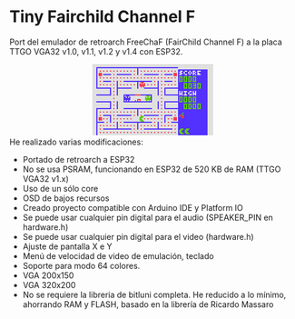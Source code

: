 
# Tiny Fairchild Channel F
Port del emulador de retroarch FreeChaF (FairChild Channel F) a la placa TTGO VGA32 v1.0, v1.1, v1.2 y v1.4 con ESP32.
<br>
<center><img src='https://raw.githubusercontent.com/rpsubc8/ESP32TinyFairChild/main/preview/pacman.gif'></center>
He realizado varias modificaciones:
<ul>
 <li>Portado de retroarch a ESP32</li>
 <li>No se usa PSRAM, funcionando en ESP32 de 520 KB de RAM (TTGO VGA32 v1.x)</li> 
 <li>Uso de un sólo core</li>
 <li>OSD de bajos recursos</li>
 <li>Creado proyecto compatible con Arduino IDE y Platform IO</li>
 <li>Se puede usar cualquier pin digital para el audio (SPEAKER_PIN en hardware.h)</li>
 <li>Se puede usar cualquier pin digital para el video (hardware.h)</li>
 <li>Ajuste de pantalla X e Y</li>
 <li>Menú de velocidad de video de emulación, teclado</li>
 <li>Soporte para modo 64 colores.</li>   
 <li>VGA 200x150</li>
 <li>VGA 320x200</li>
 <li>No se requiere la libreria de bitluni completa. He reducido a lo mínimo, ahorrando RAM y FLASH, basado en la librería de Ricardo Massaro</li>
</ul> 
